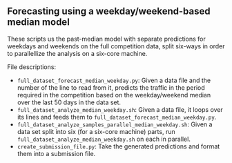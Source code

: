 Forecasting using a weekday/weekend-based median model
-------------------------------------------------

These scripts us the past-median model with separate predictions for weekdays and weekends on the full competition data, split six-ways in order to parallellize the analysis on a six-core machine.

File descriptions:
 - `full_dataset_forecast_median_weekday.py`: Given a data file and the number of the line to read from it, predicts the traffic in the period required in the competition based on the weekday/weekend median over the last 50 days in the data set.
 - `full_dataset_analyze_median_weekday.sh`: Given a data file, it loops over its lines and feeds them to `full_dataset_forecast_median_weekday.py`.
 - `full_dataset_analyze_samples_parallel_median_weekday.sh`: Given a data set split into six (for a six-core machine) parts, run `full_dataset_analyze_median_weekday.sh` on each in parallel.
 - `create_submission_file.py`: Take the generated predictions and format them into a submission file.
